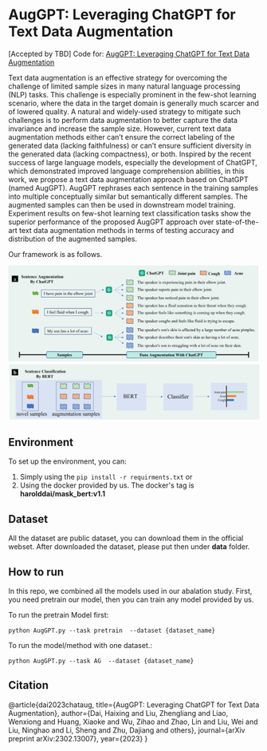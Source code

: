 # AugGPT: Leveraging ChatGPT for Text Data Augmentation
\[Accepted by TBD\] Code for: [AugGPT: Leveraging ChatGPT for Text Data Augmentation](https://arxiv.org/abs/2302.13007)

Text data augmentation is an effective strategy for overcoming the challenge of limited sample sizes in many natural language processing (NLP) tasks. This challenge is especially prominent in the few-shot learning scenario, where the data in the target domain is generally much scarcer and of lowered quality. A natural and widely-used strategy to mitigate such challenges is to perform data augmentation to better capture the data invariance and increase the sample size. However, current text data augmentation methods either can’t ensure the correct labeling of the generated data (lacking faithfulness) or can’t ensure sufficient diversity in the generated data (lacking compactness), or both. Inspired by the recent success of large language models, especially the development of ChatGPT, which demonstrated improved language comprehension abilities, in this work, we propose a text data augmentation approach based on ChatGPT (named AugGPT). AugGPT rephrases each sentence in the training samples into multiple conceptually similar but semantically different samples. The augmented samples can then be used in downstream model training. Experiment results on few-shot learning text classification tasks show the superior performance of the proposed AugGPT approach over state-of-the-art text data augmentation methods in terms of testing accuracy and distribution of the augmented samples.


Our framework is as follows.

<img src="fig/f1.png" width=700></img>

## Environment

To set up the environment, you can:
1. Simply using the `pip install -r requirments.txt`  or 
2. Using the docker provided by us. The docker's tag is **harolddai/mask_bert:v1.1**

## Dataset 
All the dataset are public dataset, you can download them in the official webset. After downloaded the dataset, please put then under **data** folder.

## How to run

In this repo, we combined all the models used in our abalation study. First, you need pretrain our model, then you can train any model provided by us. 

To run the pretrain Model first:

    python AugGPT.py --task pretrain  --dataset {dataset_name}  

To run the model/method with one dataset.:
    
    python AugGPT.py --task AG  --dataset {dataset_name} 



## Citation
@article{dai2023chataug,
  title={AugGPT: Leveraging ChatGPT for Text Data Augmentation},
  author={Dai, Haixing and Liu, Zhengliang and Liao, Wenxiong and Huang, Xiaoke and Wu, Zihao and Zhao, Lin and Liu, Wei and Liu, Ninghao and Li, Sheng and Zhu, Dajiang and others},
  journal={arXiv preprint arXiv:2302.13007},
  year={2023}
}
